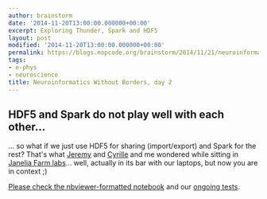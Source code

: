 ```yaml
---
author: brainstorm
date: '2014-11-20T13:00:00.000000+00:00'
excerpt: Exploring Thunder, Spark and HDF5
layout: post
modified: '2014-11-20T13:00:00.000000+00:00'
permalink: https://blogs.nopcode.org/brainstorm/2014/11/21/neuroinformatics_without_borders_day2
tags:
- e-phys
- neuroscience
title: Neuroinformatics Without Borders, day 2
---
```


## HDF5 and Spark do not play well with each other...

... so what if we just use HDF5 for sharing (import/export) and Spark for the rest? That's what [Jeremy](http://www.jeremyfreeman.net/) and [Cyrille](http://cyrille.rossant.net/) and me wondered while sitting in [Janelia Farm labs](http://www.janelia.org/)... well, actually in its bar with our laptops, but now you are in context ;)

[Please check the nbviewer-formatted notebook](http://nbviewer.ipython.org/github/brainstorm/hdf5-and-spark/blob/master/Spark%20%2B%20HDF5.ipynb) and our [ongoing tests](https://github.com/freeman-lab/hdf5-and-spark).